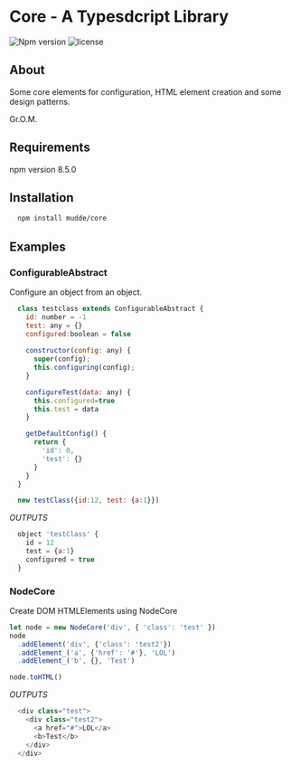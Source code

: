 # Core - A Typesdcript Library

![Npm version](https://img.shields.io/npm/v/core.svg)
![license](https://img.shields.io/badge/license-MIT-green.svg)

## About

Some core elements for configuration, HTML element creation and some design patterns.

Gr.O.M.

## Requirements

npm version 8.5.0

## Installation

```bash
  npm install mudde/core
```

## Examples

### ConfigurableAbstract
Configure an object from an object.
```javascript
  class testclass extends ConfigurableAbstract {
    id: number = -1
    test: any = {}
    configured:boolean = false
    
    constructor(config: any) {
      super(config);
      this.configuring(config);
    }

    configureTest(data: any) {
      this.configured=true
      this.test = data
    }

    getDefaultConfig() {
      return {
        'id': 0,
        'test': {}
      }
    }
  }

  new testClass({id:12, test: {a:1}})
```
*OUTPUTS*
```javascript
  object 'testClass' {
    id = 12
    test = {a:1}
    configured = true
  }
```
### NodeCore
Create DOM HTMLElements using NodeCore
```javascript
let node = new NodeCore('div', { 'class': 'test' })
node
  .addElement('div', {'class': 'test2'})
  .addElement_('a', {'href': '#'}, 'LOL')
  .addElement_('b', {}, 'Test')

node.toHTML()
```
*OUTPUTS*
```javascript
  <div class="test">
    <div class="test2">
      <a href="#">LOL</a>
      <b>Test</b>
    </div>
  </div>
```